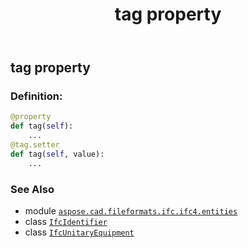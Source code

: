 ﻿---
title: tag property
second_title: Aspose.CAD for Python via .NET API References
description: 
type: docs
weight: 140
url: /python-net/aspose.cad.fileformats.ifc.ifc4.entities/ifcunitaryequipment/tag/
is_root: false
---

## tag property

### Definition:
```python
@property
def tag(self):
    ...
@tag.setter
def tag(self, value):
    ...
```

### See Also
* module [`aspose.cad.fileformats.ifc.ifc4.entities`](../../)
* class [`IfcIdentifier`](/cad/python-net/aspose.cad.fileformats.ifc.ifc4.types/ifcidentifier)
* class [`IfcUnitaryEquipment`](/cad/python-net/aspose.cad.fileformats.ifc.ifc4.entities/ifcunitaryequipment)
